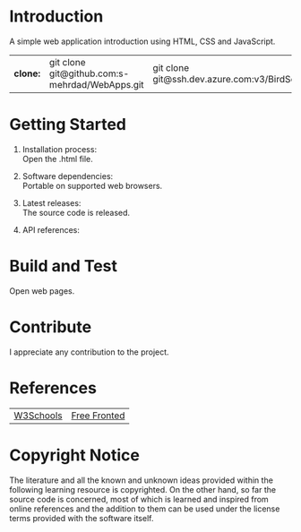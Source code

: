# Introduction 
A simple web application introduction using HTML, CSS and JavaScript.

<table>
<tr>
<td><b>clone:</b></td>
<td>git clone git@github.com:s-mehrdad/WebApps.git</td>
<td>git clone git@ssh.dev.azure.com:v3/BirdSofts/WebApps/WebApps</td>
</tr>
</table>


# Getting Started
1.  Installation process:<br/>
Open the .html file.

2.  Software dependencies:<br/>
Portable on supported web browsers.

3.  Latest releases:<br/>
The source code is released.

4.  API references:<br/>

# Build and Test
Open web pages.


# Contribute
I appreciate any contribution to the project.

# References
<table>

<tr>
<td><a href="https://www.w3schools.com/">W3Schools</a></td>
<td><a href="https://freefrontend.com/">Free Fronted</a></td>
</tr>

</table>

# Copyright Notice
The literature and all the known and unknown ideas provided within the following learning resource is copyrighted. On the other hand, so far the source code is concerned, most of which is learned and inspired from online references and the addition to them can be used under the license terms provided with the software itself.